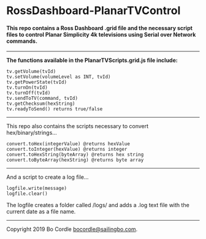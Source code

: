 # RossDashboard-PlanarTVControl

#### This repo contains a Ross Dashboard .grid file and the necessary script files to control Planar Simplicity 4k televisions using Serial over Network commands.
---
**The functions available in the PlanarTVScripts.grid.js file include:**

    tv.getVolume(tvId)
    tv.setVolume(volumeLevel as INT, tvId)
    tv.getPowerState(tvId)
    tv.turnOn(tvId)
    tv.turnOff(tvId)
    tv.sendToTV(command, tvId)
    tv.getChecksum(hexString)
    tv.readyToSend() returns true/false

---

This repo also contains the scripts necessary to convert hex/binary/strings...

    convert.toHex(integerValue) @returns hexValue
    convert.toInteger(hexValue) @returns integer
    convert.toHexString(byteArray) @returns hex string
    convert.toByteArray(hexString) @returns byte array

---

And a script to create a log file...

    logfile.write(message)
    logfile.clear()

The logfile creates a folder called /logs/ and adds a .log text file with the current date as a file name.

---

Copyright 2019 Bo Cordle bocordle@sailingbo.com.
